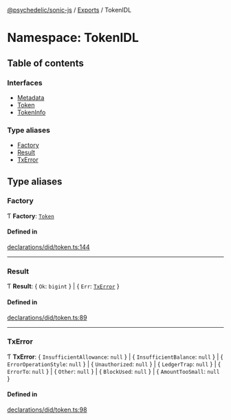 [@psychedelic/sonic-js](../README.md) / [Exports](../modules.md) / TokenIDL

# Namespace: TokenIDL

## Table of contents

### Interfaces

- [Metadata](../interfaces/TokenIDL.Metadata.md)
- [Token](../interfaces/TokenIDL.Token.md)
- [TokenInfo](../interfaces/TokenIDL.TokenInfo.md)

### Type aliases

- [Factory](TokenIDL.md#factory)
- [Result](TokenIDL.md#result)
- [TxError](TokenIDL.md#txerror)

## Type aliases

### Factory

Ƭ **Factory**: [`Token`](../interfaces/TokenIDL.Token.md)

#### Defined in

[declarations/did/token.ts:144](https://github.com/Psychedelic/sonic-js/blob/33e2dd1/src/declarations/did/token.ts#L144)

___

### Result

Ƭ **Result**: { `Ok`: `bigint`  } \| { `Err`: [`TxError`](TokenIDL.md#txerror)  }

#### Defined in

[declarations/did/token.ts:89](https://github.com/Psychedelic/sonic-js/blob/33e2dd1/src/declarations/did/token.ts#L89)

___

### TxError

Ƭ **TxError**: { `InsufficientAllowance`: ``null``  } \| { `InsufficientBalance`: ``null``  } \| { `ErrorOperationStyle`: ``null``  } \| { `Unauthorized`: ``null``  } \| { `LedgerTrap`: ``null``  } \| { `ErrorTo`: ``null``  } \| { `Other`: ``null``  } \| { `BlockUsed`: ``null``  } \| { `AmountTooSmall`: ``null``  }

#### Defined in

[declarations/did/token.ts:98](https://github.com/Psychedelic/sonic-js/blob/33e2dd1/src/declarations/did/token.ts#L98)
